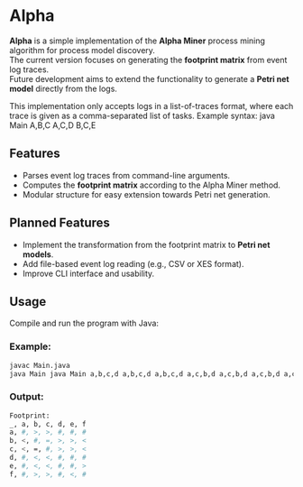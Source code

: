 # Alpha

**Alpha** is a simple implementation of the **Alpha Miner** process mining algorithm for process model discovery.  
The current version focuses on generating the **footprint matrix** from event log traces.  
Future development aims to extend the functionality to generate a **Petri net model** directly from the logs.

This implementation only accepts logs in a list-of-traces format, where each trace is given as a comma-separated list of tasks.
Example syntax: java Main A,B,C A,C,D B,C,E
   
## Features

- Parses event log traces from command-line arguments.  
- Computes the **footprint matrix** according to the Alpha Miner method.  
- Modular structure for easy extension towards Petri net generation.

## Planned Features

- Implement the transformation from the footprint matrix to **Petri net models**.  
- Add file-based event log reading (e.g., CSV or XES format).  
- Improve CLI interface and usability.

## Usage

Compile and run the program with Java:

### Example:
```bash
javac Main.java
java Main java Main a,b,c,d a,b,c,d a,b,c,d a,c,b,d a,c,b,d a,c,b,d a,c,b,d a,b,c,e,f,b,c,d a,b,c,e,f,b,c,d a,b,c,e,f,c,b,d a,c,b,e,f,b,c,d a,c,b,e,f,b,c,d a,c,b,e,f,b,c,e,f,c,b,d
```


### Output:
```bash
Footprint:
_, a, b, c, d, e, f
a, #, >, >, #, #, #
b, <, #, =, >, >, <
c, <, =, #, >, >, <
d, #, <, <, #, #, #
e, #, <, <, #, #, >
f, #, >, >, #, <, #
```
